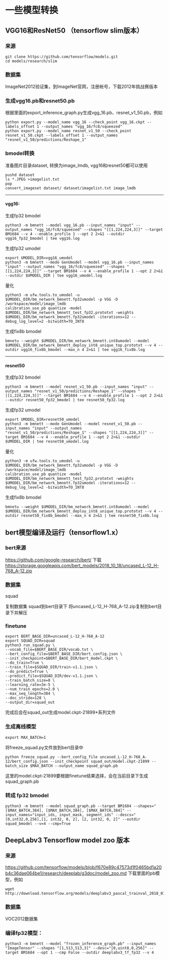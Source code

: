 # 一些模型转换

## VGG16和ResNet50 （tensorflow slim版本）

### 来源
```shell
git clone https://github.com/tensorflow/models.git
cd models/research/slim
```
### 数据集

ImageNet2012验证集，到ImageNet官网，注册帐号，下载2012年挑战赛版本

### 生成vgg16.pb和resnet50.pb
根据里面的export_inference_graph.py生成vgg_16.pb、resnet_v1_50.pb，例如
```shell
python export.py --model_name vgg_16 --check_point vgg_16.ckpt --labels_offset 1 --output_names "vgg_16/fc8/squeezed"
python export.py --model_name resnet_v1_50 --check_point resnet_v1_50.ckpt --labels_offset 1 --output_names "resnet_v1_50/predictions/Reshape_1"
```
### bmodel转换

准备图片目录dataset, 转换为image_lmdb, vgg16和resnet50都可以使用
```shell
pushd dataset
ls *.JPEG >imagelist.txt
pop
convert_imageset dataset/ dataset/imagelist.txt image_lmdb
```
-----------------------------------------------------------------------------------
#### vgg16:
生成fp32 bmodel

```shell
python3 -m bmnett --model vgg_16.pb --input_names "input" --output_names "vgg_16/fc8/squeezed" --shapes "[[1,224,224,3]]" --target BM1684 --v 4 --enable_profile 1 --opt 2 2>&1 --outdir vgg16_fp32_bmodel | tee vgg16.log
```

生成fp32 umodel

```shell
export UMODEL_DIR=vgg16_umodel
python3 -m bmnett --mode GenUmodel --model vgg_16.pb --input_names "input" --output_names "vgg_16/fc8/squeezed" --shapes "[[1,224,224,3]]" --target BM1684 --v 4 --enable_profile 1 --opt 2 2>&1 --outdir $UMODEL_DIR | tee vgg16_umodel.log
```

量化

```shell
python3 -m ufw.tools.to_umodel -u $UMODEL_DIR/bm_network_bmnett.fp32umodel -p VGG -D /workspace/model/image_lmdb
calibration_use_pb quantize -model $UMODEL_DIR/bm_network_bmnett_test_fp32.prototxt -weights $UMODEL_DIR/bm_network_bmnett.fp32umodel -iterations=12 --debug_log_level=2 -bitwidth=TO_INT8
```

生成fix8b bmodel

```shell
bmnetu --weight $UMODEL_DIR/bm_network_bmnett.int8umodel --model $UMODEL_DIR/bm_network_bmnett_deploy_int8_unique_top.prototxt --v 4 --outdir vgg16_fix8b_bmodel --max_n 4 2>&1 | tee vgg16_fix8b.log
```
--------------------------------------------------------------------------------------

#### resnet50

生成fp32 bmodel

```shell
python3 -m bmnett --model resnet_v1_50.pb --input_names "input" --output_names "resnet_v1_50/predictions/Reshape_1" --shapes "[[1,224,224,3]]" --target BM1684 --v 4 --enable_profile 1 --opt 2 2>&1 --outdir resnet50_fp32_bmodel | tee resnet50_fp32.log
```

生成fp32 umodel

```shell
export UMODEL_DIR=resnet50_umodel
python3 -m bmnett --mode GenUmodel --model resnet_v1_50.pb --input_names "input" --output_names "resnet_v1_50/predictions/Reshape_1" --shapes "[[1,224,224,3]]" --target BM1684 --v 4 --enable_profile 1 --opt 2 2>&1 --outdir $UMODEL_DIR | tee resnet50_umodel.log
```

量化

```shell
python3 -m ufw.tools.to_umodel -u $UMODEL_DIR/bm_network_bmnett.fp32umodel -p VGG -D /workspace/model/image_lmdb
calibration_use_pb quantize -model $UMODEL_DIR/bm_network_bmnett_test_fp32.prototxt -weights $UMODEL_DIR/bm_network_bmnett.fp32umodel -iterations=12 --debug_log_level=2 -bitwidth=TO_INT8
```

生成fix8b bmodel

```shell
bmnetu --weight $UMODEL_DIR/bm_network_bmnett.int8umodel --model $UMODEL_DIR/bm_network_bmnett_deploy_int8_unique_top.prototxt --v 4 --outdir resnet50_fix8b_bmodel --max_n 4 2>&1 | tee resnet50_fix8b.log
```

## bert模型编译及运行（tensorflow1.x）

### bert来源
https://github.com/google-research/bert/
下载 https://storage.googleapis.com/bert_models/2018_10_18/uncased_L-12_H-768_A-12.zip
### 数据集
squad

复制数据集 squad到bert目录下
将uncased_L-12_H-768_A-12.zip复制到bert目录下并解压

### finetune

```shell
export BERT_BASE_DIR=uncased_L-12_H-768_A-12
export SQUAD_DIR=squad
python3 run_squad.py \
--vocab_file=$BERT_BASE_DIR/vocab.txt \
--bert_config_file=$BERT_BASE_DIR/bert_config.json \
--init_checkpoint=$BERT_BASE_DIR/bert_model.ckpt \
--do_train=True \
--train_file=$SQUAD_DIR/train-v1.1.json \
--do_predict=True \
--predict_file=$SQUAD_DIR/dev-v1.1.json \
--train_batch_size=8 \
--learning_rate=3e-5 \
--num_train_epochs=2.0 \
--max_seq_length=384 \
--doc_stride=128 \
--output_dir=squad_out
```

完成后会在squad_out生成model.ckpt-21899*系列文件

### 生成离线模型

```shell
export MAX_BATCH=1
```
将freeze_squad.py文件放到bert目录中

```shell
python freeze_squad.py --bert_config_file uncased_L-12_H-768_A-12/bert_config.json --init_checkpoint squad_out/model.ckpt-21899 --batch_size $MAX_BATCH --output_name squad_graph.pb
```

这里的model.ckpt-21899要根据finetune结果选择，会在当前目录下生成squad_graph.pb


### 转成 fp32 bmodel

```shell
python3 -m bmnett --model squad_graph.pb --target BM1684 --shapes="[$MAX_BATCH,384], [$MAX_BATCH,384], [$MAX_BATCH,384]" --input_names="input_ids, input_mask, segment_ids" --descs="[0,int32,0,256],[1, int32, 0, 2], [2, int32, 0, 2]" --outdir squad_bmodel --v=4 --cmp=True
```

## DeepLabv3 Tensorflow model zoo 版本

### 来源
https://github.com/tensorflow/models/blob/f670e89c47573d1f0465bd1a20b4c36dae064be1/research/deeplab/g3doc/model_zoo.md
下载里面的pb模型，例如
```shell
wget http://download.tensorflow.org/models/deeplabv3_pascal_trainval_2018_01_04.tar.gz
```
### 数据集
VOC2012数据集

### 编译fp32模型：
```shell
python3 -m bmnett --model "frozen_inference_graph.pb" --input_names "ImageTensor" --shapes "[1,513,513,3]" --desc="[0,uint8,0,256]" --target BM1684 --opt 1 --cmp False --outdir deeplabv3_tf_fp32 --v 4
```
